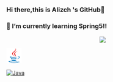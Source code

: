 ### Hi there,this is Alizch 's GitHub👋
### 🌱 I’m currently learning Spring5!!
<a href="https://github.com/anuraghazra/github-readme-stats">
  <p align="center">
    <img align="center" height="200px" src="https://github-readme-stats.vercel.app/api?username=ALizceH&theme=default&title_color=4682B4" />
  </p>
</a>

 <img src="https://raw.githubusercontent.com/devicons/devicon/master/icons/java/java-original.svg" alt="java" width="40" height="40"/>
 
  [![Java](https://img.shields.io/badge/-C-A8B9CC?style=flat-square&logo=C&logoColor=white)](https://github.com/ALizceH)

<!--
**ALizceH/ALizceH** is a ✨ _special_ ✨ repository because its `README.md` (this file) appears on your GitHub profile.

Here are some ideas to get you started:

- 🔭 I’m currently working on ...
- 🌱 I’m currently learning ...
- 👯 I’m looking to collaborate on ...
- 🤔 I’m looking for help with ...
- 💬 Ask me about ...
- 📫 How to reach me: ...
- 😄 Pronouns: ...
- ⚡ Fun fact: ...
-->
